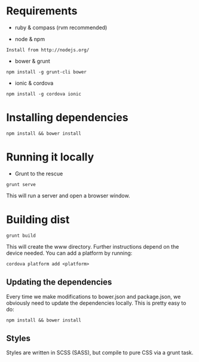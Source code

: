 # Requirements

- ruby & compass (rvm recommended)

- node & npm
```
Install from http://nodejs.org/
```

- bower & grunt
```shell
npm install -g grunt-cli bower
```

- ionic & cordova
```shell
npm install -g cordova ionic
```

# Installing dependencies

```shell
npm install && bower install
```

# Running it locally

- Grunt to the rescue
```shell
grunt serve
```

This will run a server and open a browser window.

# Building dist

```shell
grunt build
```

This will create the www directory. Further instructions depend on the device needed. You can add a platform by running:

```shell
cordova platform add <platform>
```

## Updating the dependencies

Every time we make modifications to bower.json and package.json, we obviously need to update the dependencies locally. This is pretty easy to do:

```shell
npm install && bower install
```

## Styles

Styles are written in SCSS (SASS), but compile to pure CSS via a grunt task.